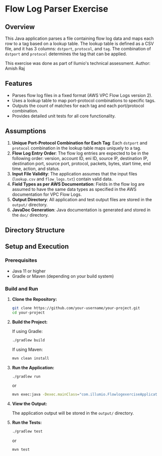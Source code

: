 # Flow Log Parser Exercise

## Overview

This Java application parses a file containing flow log data and maps each row to a tag based on a lookup table. The lookup table is defined as a CSV file, and it has 3 columns: `dstport`, `protocol`, and `tag`. The combination of `dstport` and `protocol` determines the tag that can be applied. 

This exercise was done as part of Ilumio's technical assessment.
Author: Amish Raj

## Features

- Parses flow log files in a fixed format (AWS VPC Flow Logs version 2).
- Uses a lookup table to map port-protocol combinations to specific tags.
- Outputs the count of matches for each tag and each port/protocol combination.
- Provides detailed unit tests for all core functionality.

## Assumptions

1. **Unique Port-Protocol Combination for Each Tag**: Each `dstport` and `protocol` combination in the lookup table maps uniquely to a tag.
2. **Flow Log Entry Order**: The flow log entries are expected to be in the following order: version, account ID, eni ID, source IP, destination IP, destination port, source port, protocol, packets, bytes, start time, end time, action, and status.
3. **Input File Validity**: The application assumes that the input files (`lookup.csv` and `flow_logs.txt`) contain valid data.
4. **Field Types as per AWS Documentation**: Fields in the flow log are assumed to have the same data types as specified in the AWS documentation for VPC Flow Logs.
5. **Output Directory**: All application and test output files are stored in the `output/` directory.
6. **JavaDoc Generation**: Java documentation is generated and stored in the `doc/` directory.

## Directory Structure


## Setup and Execution

### Prerequisites

- Java 11 or higher
- Gradle or Maven (depending on your build system)

### Build and Run

1. **Clone the Repository:**

    ```bash
    git clone https://github.com/your-username/your-project.git
    cd your-project
    ```

2. **Build the Project:**

    If using Gradle:

    ```bash
    ./gradlew build
    ```

    If using Maven:

    ```bash
    mvn clean install
    ```

3. **Run the Application:**

    ```bash
    ./gradlew run
    ```

    or

    ```bash
    mvn exec:java -Dexec.mainClass="com.illumio.FlowlogexerciseApplication"
    ```

4. **View the Output:**

   The application output will be stored in the `output/` directory.

5. **Run the Tests:**

    ```bash
    ./gradlew test
    ```

    or

    ```bash
    mvn test
    ```
